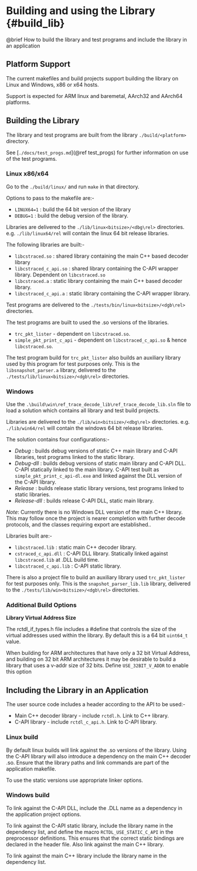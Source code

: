 Building and using the Library   {#build_lib}
==============================

@brief How to build the library and test programs and include the library in an application

Platform Support
----------------

The current makefiles and build projects support building the library on Linux and Windows, 
x86 or x64 hosts.

Support is expected for ARM linux and baremetal, AArch32 and AArch64 platforms.


Building the Library
--------------------

The library and test programs are built from the library `./build/<platform>` directory.

See [`./docs/test_progs.md`](@ref test_progs) for further information on use of the test 
programs.

### Linux x86/x64 ###

Go to the `./build/linux/` and run `make` in that directory.

Options to pass to the makefile are:-
- `LINUX64=1` : build the 64 bit version of the library
- `DEBUG=1`   : build the debug version of the library.

Libraries are delivered to the `./lib/linux<bitsize>/<dbg\rel>` directories.
e.g. `./lib/linux64/rel` will contain the linux 64 bit release libraries.

The following libraries are built:-
- `libcstraced.so`       : shared library containing the main C++ based decoder library
- `libcstraced_c_api.so` : shared library containing the C-API wrapper library. Dependent on `libcstraced.so`
- `libcstraced.a`        : static library containing the main C++ based decoder library.
- `libcstraced_c_api.a`  : static library containing the C-API wrapper library.

Test programs are delivered to the `./tests/bin/linux<bitsize>/<dgb\rel>` directories.

The test programs are built to used the .so versions of the libraries. 
-  `trc_pkt_lister`         - dependent on `libcstraced.so`.
-  `simple_pkt_print_c_api` - dependent on `libcstraced_c_api.so` & hence `libcstraced.so`.

The test program build for `trc_pkt_lister` also builds an auxiliary library used by this program for test purposes only.
This is the `libsnapshot_parser.a` library, delivered to the `./tests/lib/linux<bitsize>/<dgb\rel>` directories.

### Windows ###

Use the `.\build\win\ref_trace_decode_lib\ref_trace_decode_lib.sln` file to load a solution
which contains all library and test build projects.

Libraries are delivered to the `./lib/win<bitsize>/<dbg\rel>` directories.
e.g. `./lib/win64/rel` will contain the windows 64 bit release libraries.

The solution contains four configurations:-
- *Debug* : builds debug versions of static C++ main library and C-API libraries, test programs linked to the static library.
- *Debug-dll* : builds debug versions of static main library and C-API DLL. C-API statically linked to the main library. 
C-API test built as `simple_pkt_print_c_api-dl.exe` and linked against the DLL version of the C-API library.
- *Release* : builds release static library versions, test programs linked to static libraries.
- *Release-dll* : builds release C-API DLL, static main library.

_Note_: Currently there is no Windows DLL version of the main C++ library. This may follow once
the project is nearer completion with further decode protocols, and the classes requiring export are established..

Libraries built are:-
- `libcstraced.lib` : static main C++ decoder library.
- `cstraced_c_api.dll` : C-API DLL library. Statically linked against `libcstraced.lib` at .DLL build time.
- `libcstraced_c_api.lib` : C-API static library. 

There is also a project file to build an auxiliary library used `trc_pkt_lister` for test purposes only.
This is the `snapshot_parser_lib.lib` library, delivered to the `./tests/lib/win<bitsize>/<dgb\rel>` directories.


### Additional Build Options ###

__Library Virtual Address Size__

The rctdl_if_types.h file includes a #define that controls the size of the virtual addresses 
used within the library. By default this is a 64 bit `uint64_t` value.

When building for ARM architectures that have only a 32 bit Virtual Address, and building on 
32 bit ARM architectures it may be desirable to build a library that uses a v-addr size of 
32 bits. Define `USE_32BIT_V_ADDR` to enable this option


Including the Library in an Application
---------------------------------------

The user source code includes a header according to the API to be used:-

- Main C++ decoder library - include `rctdl.h`. Link to C++ library. 
- C-API library - include `rctdl_c_api.h`. Link to C-API library.

### Linux build ###

By default linux builds will link against the .so versions of the library. Using the C-API library will also
introduce a dependency on the main C++ decoder .so. Ensure that the library paths and link commands are part of the 
application makefile.

To use the static versions use appropriate linker options.

### Windows build ###

To link against the C-API DLL, include the .DLL name as a dependency in the application project options.

To link against the C-API static library, include the library name in the dependency list, and define the macro 
`RCTDL_USE_STATIC_C_API` in the preprocessor definitions. This ensures that the correct static bindings are declared in
the header file. Also link against the main C++ library.

To link against the main C++ library include the library name in the dependency list.

